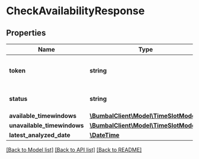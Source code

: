 # CheckAvailabilityResponse

## Properties
Name | Type | Description | Notes
------------ | ------------- | ------------- | -------------
**token** | **string** | token for the check availability job | [optional] 
**status** | **string** | current status for request | [optional] 
**available_timewindows** | [**\BumbalClient\Model\TimeSlotModel[]**](TimeSlotModel.md) |  | [optional] 
**unavailable_timewindows** | [**\BumbalClient\Model\TimeSlotModel[]**](TimeSlotModel.md) |  | [optional] 
**latest_analyzed_date** | [**\DateTime**](Date.md) |  | [optional] 

[[Back to Model list]](../README.md#documentation-for-models) [[Back to API list]](../README.md#documentation-for-api-endpoints) [[Back to README]](../README.md)


